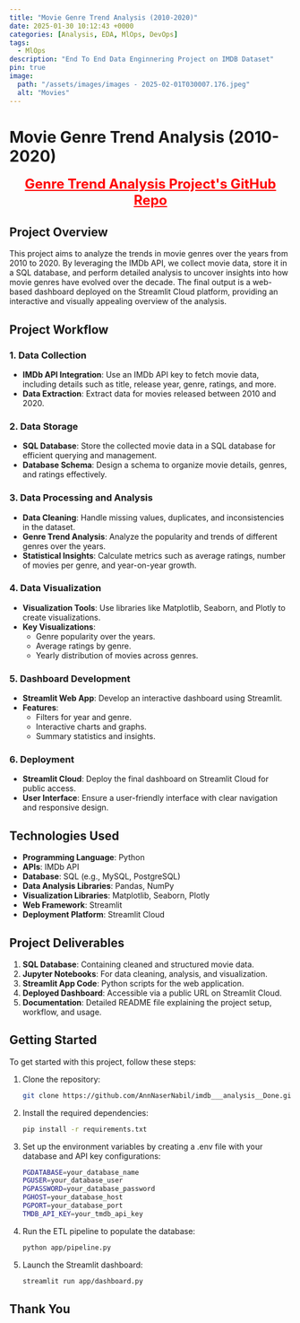 ```yaml
---
title: "Movie Genre Trend Analysis (2010-2020)"
date: 2025-01-30 10:12:43 +0000
categories: [Analysis, EDA, MlOps, DevOps]
tags: 
  - MlOps
description: "End To End Data Enginnering Project on IMDB Dataset"
pin: true
image: 
  path: "/assets/images/images - 2025-02-01T030007.176.jpeg"
  alt: "Movies"
---
```



# Movie Genre Trend Analysis (2010-2020)






   
  <div style="text-align: center;">
        <a href="https://github.com/AnnNaserNabil/imdb___analysis" 
           style="color: red; font-size: 24px; font-weight: bold;">
            Genre Trend Analysis Project's GitHub Repo
        </a>
    </div>




## Project Overview
This project aims to analyze the trends in movie genres over the years from 2010 to 2020. By leveraging the IMDb API, we collect movie data, store it in a SQL database, and perform detailed analysis to uncover insights into how movie genres have evolved over the decade. The final output is a web-based dashboard deployed on the Streamlit Cloud platform, providing an interactive and visually appealing overview of the analysis.

## Project Workflow

### 1. Data Collection
- **IMDb API Integration**: Use an IMDb API key to fetch movie data, including details such as title, release year, genre, ratings, and more.
- **Data Extraction**: Extract data for movies released between 2010 and 2020.

### 2. Data Storage
- **SQL Database**: Store the collected movie data in a SQL database for efficient querying and management.
- **Database Schema**: Design a schema to organize movie details, genres, and ratings effectively.

### 3. Data Processing and Analysis
- **Data Cleaning**: Handle missing values, duplicates, and inconsistencies in the dataset.
- **Genre Trend Analysis**: Analyze the popularity and trends of different genres over the years.
- **Statistical Insights**: Calculate metrics such as average ratings, number of movies per genre, and year-on-year growth.

### 4. Data Visualization
- **Visualization Tools**: Use libraries like Matplotlib, Seaborn, and Plotly to create visualizations.
- **Key Visualizations**:
  - Genre popularity over the years.
  - Average ratings by genre.
  - Yearly distribution of movies across genres.

### 5. Dashboard Development
- **Streamlit Web App**: Develop an interactive dashboard using Streamlit.
- **Features**:
  - Filters for year and genre.
  - Interactive charts and graphs.
  - Summary statistics and insights.

### 6. Deployment
- **Streamlit Cloud**: Deploy the final dashboard on Streamlit Cloud for public access.
- **User Interface**: Ensure a user-friendly interface with clear navigation and responsive design.

## Technologies Used
- **Programming Language**: Python
- **APIs**: IMDb API
- **Database**: SQL (e.g., MySQL, PostgreSQL)
- **Data Analysis Libraries**: Pandas, NumPy
- **Visualization Libraries**: Matplotlib, Seaborn, Plotly
- **Web Framework**: Streamlit
- **Deployment Platform**: Streamlit Cloud

## Project Deliverables
1. **SQL Database**: Containing cleaned and structured movie data.
2. **Jupyter Notebooks**: For data cleaning, analysis, and visualization.
3. **Streamlit App Code**: Python scripts for the web application.
4. **Deployed Dashboard**: Accessible via a public URL on Streamlit Cloud.
5. **Documentation**: Detailed README file explaining the project setup, workflow, and usage.


## Getting Started

To get started with this project, follow these steps:

1. Clone the repository:
   ```bash
   git clone https://github.com/AnnNaserNabil/imdb___analysis__Done.git

2. Install the required dependencies:

   ```bash
   pip install -r requirements.txt
3. Set up the environment variables by creating a .env file with your database and API key configurations:
   ```bash
   PGDATABASE=your_database_name
   PGUSER=your_database_user
   PGPASSWORD=your_database_password
   PGHOST=your_database_host
   PGPORT=your_database_port
   TMDB_API_KEY=your_tmdb_api_key

4. Run the ETL pipeline to populate the database:
   ```bash
   python app/pipeline.py

5. Launch the Streamlit dashboard:

   ```bash
   streamlit run app/dashboard.py


## Thank You
